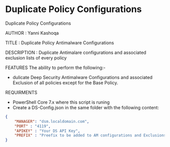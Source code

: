 # Duplicate Policy Configurations
Duplicate Policy Configurations

AUTHOR		: Yanni Kashoqa

TITLE		: Duplicate Policy Antimalware Configurations

DESCRIPTION	: Duplicate Antimalare configurations and associated exclusion lists of every policy

FEATURES
The ability to perform the following:-
- dulicate Deep Security Antimalware Configurations and associated Exclusion of all policies except for the Base Policy.

REQUIRMENTS
- PowerShell Core 7.x where this script is runing
- Create a DS-Config.json in the same folder with the following content:
~~~~JSON
{
    "MANAGER": "dsm.localdomain.com",
    "PORT" : "4119",
    "APIKEY" : "Your DS API Key",
    "PREFIX" : "Preefix to be added to AM configurations and Exclusions for example LAB_"
}
~~~~

